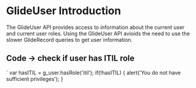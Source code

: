 # GlideUser Introduction

The GlideUser API provides access to information about the current user and current user roles. Using the GlideUser API avioids the need to use the slower GlideRecord queries to get user information.

## Code -> check if user has ITIL role

` var hasITIL = g_user.hasRole('itil');
    if(!hasITIL) {
        alert('You do not have sufficient privileges');
    }